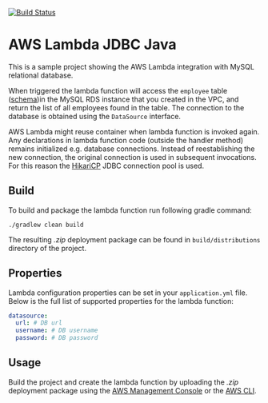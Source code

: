 [![Build Status](https://travis-ci.org/sixhours-team/aws-lambda-jdbc-java.svg?branch=master)](https://travis-ci.org/sixhours-team/aws-lambda-jdbc-java)

# AWS Lambda JDBC Java

This is a sample project showing the AWS Lambda integration with MySQL relational database.

When triggered the lambda function will access the `employee` table ([schema](src/test/resources/db/schema.sql))in the MySQL RDS instance 
that you created in the VPC, and return the list of all employees found in the table. The connection to the database is 
obtained using the `DataSource` interface. 

AWS Lambda might reuse container when lambda function is invoked again. Any declarations in lambda function code (outside 
the handler method) remains initialized e.g. database connections. Instead of reestablishing the new connection, the 
original connection is used in subsequent invocations. For this reason the [HikariCP](https://github.com/brettwooldridge/HikariCP) JDBC connection pool is used.

## Build

To build and package the lambda function run following gradle command:

    ./gradlew clean build

The resulting *.zip* deployment package can be found in `build/distributions` directory of the project.

## Properties

Lambda configuration properties can be set in your `application.yml` file. Below is the full list of supported properties 
for the lambda function:

```yaml
datasource:
  url: # DB url
  username: # DB username
  password: # DB password
```

## Usage

Build the project and create the lambda function by uploading the *.zip* deployment package using the [AWS Management Console](https://aws.amazon.com/console/)
or the [AWS CLI](https://aws.amazon.com/cli/).
